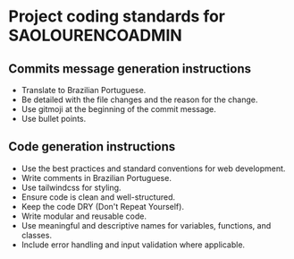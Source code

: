 # Project coding standards for SAOLOURENCOADMIN

## Commits message generation instructions

- Translate to Brazilian Portuguese.
- Be detailed with the file changes and the reason for the change.
- Use gitmoji at the beginning of the commit message.
- Use bullet points.

## Code generation instructions

- Use the best practices and standard conventions for web development.
- Write comments in Brazilian Portuguese.
- Use tailwindcss for styling.
- Ensure code is clean and well-structured.
- Keep the code DRY (Don't Repeat Yourself).
- Write modular and reusable code.
- Use meaningful and descriptive names for variables, functions, and classes.
- Include error handling and input validation where applicable.
